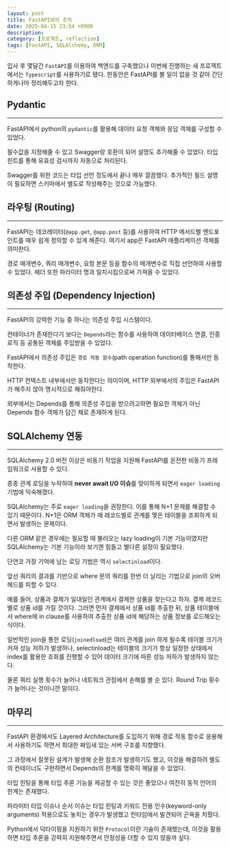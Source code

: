 ```yaml
---
layout: post
title: FastAPI와의 추억
date: 2025-04-15 23:54 +0900
description: 
category: [프로젝트, reflection]
tags: [FastAPI, SQLAlchemy, ORM]
---
```


입사 후 몇달간 `FastAPI`를 이용하여 백엔드를 구축했으나 이번에 진행하는 새 프로젝트에서는 `Typescript`를 사용하기로 됐다. 한동안은 FastAPI를 볼 일이 없을 것 같아 간단하게나마 정리해두고자 한다.


## Pydantic
---
FastAPI에서 python의 `pydantic`를 활용해 데이터 요청 객체와 응답 객체를 구성할 수 있었다.

필수값을 지정해줄 수 있고 Swagger랑 호환이 되어 설명도 추가해줄 수 있었다. 타입 힌트를 통해 유효성 검사까지 자동으로 처리된다.

Swagger를 위한 코드는 타입 선언 정도에서 끝나 매우 깔끔했다. 추가적인 필드 설명이 필요하면 스키마에서 별도로 작성해주는 것으로 가능했다.


## 라우팅 (Routing)
---
FastAPI는 데코레이터(`@app.get`, `@app.post` 등)를 사용하여 HTTP 메서드별 엔드포인트를 매우 쉽게 정의할 수 있게 해준다.
여기서 app은 FastAPI 애플리케이션 객체를 의미한다.

경로 매개변수, 쿼리 매개변수, 요청 본문 등을 함수의 매개변수로 직접 선언하여 사용할 수 있었다. 헤더 또한 파라미터 명과 일치시킴으로써 가져올 수 있었다.


## 의존성 주입 (Dependency Injection)
---
FastAPI의 강력한 기능 중 하나는 의존성 주입 시스템이다.

컨테이너가 존재한다기 보다는 `Depends`라는 함수를 사용하여 데이터베이스 연결, 인증 로직 등 공통된 객체를 주입받을 수 있었다.

FastAPI에서 의존성 주입은 `경로 작동 함수`(path operation function)를 통해서만 동작한다.

HTTP 컨텍스트 내부에서만 동작한다는 의미이며, HTTP 외부에서의 주입은 FastAPI가 해주지 않아 명시적으로 해줘야한다.

외부에서는 Depends를 통해 의존성 주입을 받으려고하면 필요한 객체가 아닌 Depends 함수 객체가 담긴 채로 존재하게 된다.


## SQLAlchemy 연동
---

SQLAlchemy 2.0 버전 이상은 비동기 작업을 지원해 FastAPI를 온전한 비동기 프레임워크로 사용할 수 있다.

종종 관계 로딩을 누락하여 **never await I/O 이슈**를 맞이하게 되면서 `eager loading` 기법에 익숙해졌다.

SQLAlchemy는 주로 `eager loading`을 권장한다. 이를 통해 N+1 문제를 해결할 수 있기 때문이다.
N+1은 ORM 객체가 매 레코드별로 관계를 맺은 테이블을 조회하게 되면서 발생하는 문제이다.

다른 ORM 같은 경우에는 필요할 때 불러오는 lazy loading이 기본 기능이였지만 SQLAlchemy는 기본 기능이라 보기엔 힘들고 별다른 설정이 필요했다.

단연코 가장 기억에 남는 로딩 기법은 역시 `selectinload`이다.

앞선 쿼리의 결과를 기반으로 where 문의 쿼리를 한번 더 날리는 기법으로 join의 오버헤드를 피할 수 있다.

예를 들어, 상품과 결제가 일대일인 관계에서 결제한 상품을 찾는다고 하자. 결제 레코드별로 상품 id를 가질 것이다. 그러면 먼저 결제에서 상품 id를 추출한 뒤, 상품 테이블에서 where에 in clause를 사용하여 추출한 상품 id에 해당하는 상품 정보를 로드해오는 식이다.

일반적인 join을 통한 로딩(`joinedload`)은 여러 관계를 join 하게 될수록 테이블 크기가 커져 성능 저하가 발생하나, selectinload는 테이블의 크기가 항상 일정한 상태에서 index를 활용한 조회를 진행할 수 있어 데이터 크기에 따른 성능 저하가 발생하지 않는다.

물론 쿼리 실행 횟수가 늘어나 네트워크 관점에서 손해를 볼 순 있다. Round Trip 횟수가 늘어나는 것이니깐 말이다.


## 마무리
---
FastAPI 환경에서도 Layered Architecture를 도입하기 위해 경로 작동 함수로 응용해서 사용하기도 하면서 최대한 짜임새 있는 서버 구조를 지향했다.

그 과정에서 잘못된 설계가 발생해 순환 참조가 발생하기도 했고, 이것을 해결하려 별도의 컨테이너도 구현하면서 Depends의 한계를 명확히 깨달을 수 있었다.

타입 힌팅을 통해 타입 추론 기능을 제공할 수 있는 것은 좋았으나 여전히 동적 언어의 한계는 존재했다.

파라미터 타입 이슈나 순서 이슈는 타입 힌팅과 키워드 전용 인수(keyword-only arguments) 적용으로도 놓치는 경우가 발생했고 런타임에서 발견되어 곤욕을 치뤘다.

Python에서 덕타이핑을 지원하기 위한 `Protocol`이란 기술이 존재했는데, 이것을 활용하면 타입 추론을 강력히 지원해주면서 안정성을 더할 수 있지 않을까 싶다.
